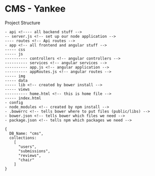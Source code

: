 # CMS - Yankee
Project Structure

    - api <!---- all backend stuff -->
    -- server.js <!-- set up our node application -->
    ---- routes <!-- Api routes -->
    - app <!-- all frontend and angular stuff -->
    ----- css
    ----- js
    ---------- controllers <!-- angular controllers -->
    ---------- services <!-- angular services -->
    ---------- app.js <!-- angular application -->
    ---------- appRoutes.js <!-- angular routes -->
    ----- img
    ----- data
    ----- lib <!-- created by bower install -->
    ----- views
    ---------- home.html <!-- this is home file -->
    ----- index.html
    - config
    - node_modules <!-- created by npm install -->
    - .bowerrc <!-- tells bower where to put files (public/libs) -->
    - bower.json <!-- tells bower which files we need -->
    - package.json <!-- tells npm which packages we need -->

    {
      DB_Name: "cms",
      collections:
        [
          "users",
          "submissions",
          "reviews",
          "chair"
        ]
    }